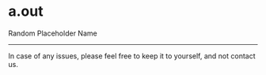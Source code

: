 # a.out
Random Placeholder Name

----------------------
In case of any issues, please feel free to keep it to yourself, and not contact us.
